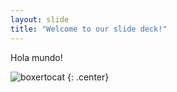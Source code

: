 ```yaml
---
layout: slide
title: "Welcome to our slide deck!"
---
```


Hola mundo!

![boxertocat](https://octodex.github.com/images/boxertocat_octodex.jpg)
{: .center}
